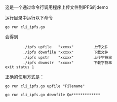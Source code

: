 这是一个通过命令行调用程序上传文件到IPFS的demo

运行目录中运行以下命令
	
	go run cli_ipfs.go
	
会得到

			./ipfs upfile   "xxxxx"         上传文件
			./ipfs downfile "xxxxx"         下载文件
			./ipfs upstr    "xxxxx"         上传字符串
			./ipfs downstr  "xxxxx"         下载字符串
	exit status 1


正确的使用方式是：

	go run cli_ipfs.go upfile "Filename"

	go run cli_ipfs.go downfile Qm*************
  
  
